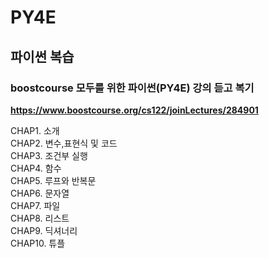 # PY4E

## 파이썬 복습 <br>
### boostcourse 모두를 위한 파이썬(PY4E) 강의 듣고 복기  
**https://www.boostcourse.org/cs122/joinLectures/284901**

CHAP1. 소개<BR>
CHAP2. 변수,표현식 및 코드<br>
CHAP3. 조건부 실행  
CHAP4. 함수  
CHAP5. 루프와 반복문  
CHAP6. 문자열   
CHAP7. 파일  
CHAP8. 리스트  
CHAP9. 딕셔너리  
CHAP10. 튜플  
